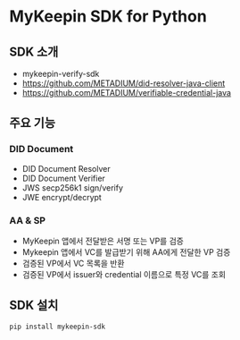 # MyKeepin SDK for Python 

## SDK 소개
- mykeepin-verify-sdk
- https://github.com/METADIUM/did-resolver-java-client
- https://github.com/METADIUM/verifiable-credential-java


## 주요 기능
### DID Document
- DID Document Resolver
- DID Document Verifier
- JWS secp256k1 sign/verify
- JWE encrypt/decrypt

### AA & SP
- MyKeepin 앱에서 전달받은 서명 또는 VP를 검증
- Mykeepin 앱에서 VC를 발급받기 위해 AA에게 전달한 VP 검증
- 검증된 VP에서 VC 목록을 반환
- 검증된 VP에서 issuer와 credential 이름으로 특정 VC를 조회


## SDK 설치
```pip install mykeepin-sdk```
